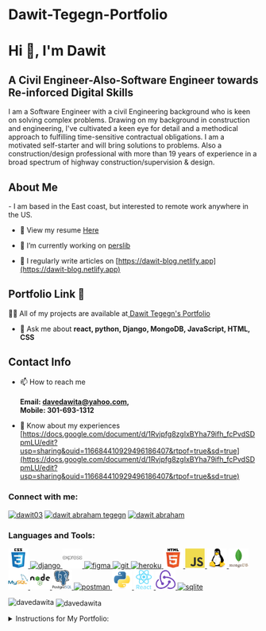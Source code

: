 # Dawit-Tegegn-Portfolio
<h1>Hi 👋, I'm Dawit</h1>

<h2>A Civil Engineer-Also-Software Engineer towards Re-inforced Digital Skills</h2>
I am a Software Engineer with a civil Engineering background who is keen on solving complex problems. Drawing on my background in construction and engineering, I've cultivated a keen eye for detail and a methodical approach to fulfilling time-sensitive contractual obligations. I am a motivated self-starter and will bring solutions to problems. Also a construction/design professional with  more than 19 years of experience in a broad spectrum of highway construction/supervision & design.


<h2>About Me</h2>
 - I am based in the East coast, but interested to remote work anywhere in the US. <br>
 
 - 📄 View my resume <a href="https://docs.google.com/document/d/1Rvjpfg8zgIxBYha79ifh_fcPvdSDpmLU/edit?usp=drive_link&ouid=116684410929496186407&rtpof=true&sd=true">Here</a> <br>
 
 - 🔭 I’m currently working on [perslib](https://perslib-dawitu.netlify.app) <br>

 - 📝 I regularly write articles on [https://dawit-blog.netlify.app](https://dawit-blog.netlify.app)


<h2>Portfolio Link 🔗</h2>

👨‍💻 All of my projects are available at<a href="https://dawit-tegegn-portfolio.netlify.app"> Dawit Tegegn's Portfolio </a> 




- 💬 Ask me about **react, python, Django, MongoDB, JavaScript, HTML, CSS**
<h2>Contact Info</h2>

- 📫 How to reach me <br><br>
   **Email: davedawita@yahoo.com, <br>
     Mobile: 301-693-1312**

- 📄 Know about my experiences [https://docs.google.com/document/d/1Rvjpfg8zgIxBYha79ifh_fcPvdSDpmLU/edit?usp=sharing&ouid=116684410929496186407&rtpof=true&sd=true](https://docs.google.com/document/d/1Rvjpfg8zgIxBYha79ifh_fcPvdSDpmLU/edit?usp=sharing&ouid=116684410929496186407&rtpof=true&sd=true)

<h3 align="left">Connect with me:</h3>
<p align="left">
<a href="https://codepen.io/dawit03" target="blank"><img align="center" src="https://raw.githubusercontent.com/rahuldkjain/github-profile-readme-generator/master/src/images/icons/Social/codepen.svg" alt="dawit03" height="30" width="40" /></a>
<a href="https://linkedin.com/in/dawit abraham tegegn" target="blank"><img align="center" src="https://raw.githubusercontent.com/rahuldkjain/github-profile-readme-generator/master/src/images/icons/Social/linked-in-alt.svg" alt="dawit abraham tegegn" height="30" width="40" /></a>
<a href="https://fb.com/dawit abraham" target="blank"><img align="center" src="https://raw.githubusercontent.com/rahuldkjain/github-profile-readme-generator/master/src/images/icons/Social/facebook.svg" alt="dawit abraham" height="30" width="40" /></a>
</p>

<h3 align="left">Languages and Tools:</h3>
<p align="left"> <a href="https://www.w3schools.com/css/" target="_blank" rel="noreferrer"> <img src="https://raw.githubusercontent.com/devicons/devicon/master/icons/css3/css3-original-wordmark.svg" alt="css3" width="40" height="40"/> </a> <a href="https://www.djangoproject.com/" target="_blank" rel="noreferrer"> <img src="https://cdn.worldvectorlogo.com/logos/django.svg" alt="django" width="40" height="40"/> </a> <a href="https://expressjs.com" target="_blank" rel="noreferrer"> <img src="https://raw.githubusercontent.com/devicons/devicon/master/icons/express/express-original-wordmark.svg" alt="express" width="40" height="40"/> </a> <a href="https://www.figma.com/" target="_blank" rel="noreferrer"> <img src="https://www.vectorlogo.zone/logos/figma/figma-icon.svg" alt="figma" width="40" height="40"/> </a> <a href="https://git-scm.com/" target="_blank" rel="noreferrer"> <img src="https://www.vectorlogo.zone/logos/git-scm/git-scm-icon.svg" alt="git" width="40" height="40"/> </a> <a href="https://heroku.com" target="_blank" rel="noreferrer"> <img src="https://www.vectorlogo.zone/logos/heroku/heroku-icon.svg" alt="heroku" width="40" height="40"/> </a> <a href="https://www.w3.org/html/" target="_blank" rel="noreferrer"> <img src="https://raw.githubusercontent.com/devicons/devicon/master/icons/html5/html5-original-wordmark.svg" alt="html5" width="40" height="40"/> </a> <a href="https://developer.mozilla.org/en-US/docs/Web/JavaScript" target="_blank" rel="noreferrer"> <img src="https://raw.githubusercontent.com/devicons/devicon/master/icons/javascript/javascript-original.svg" alt="javascript" width="40" height="40"/> </a> <a href="https://www.linux.org/" target="_blank" rel="noreferrer"> <img src="https://raw.githubusercontent.com/devicons/devicon/master/icons/linux/linux-original.svg" alt="linux" width="40" height="40"/> </a> <a href="https://www.mongodb.com/" target="_blank" rel="noreferrer"> <img src="https://raw.githubusercontent.com/devicons/devicon/master/icons/mongodb/mongodb-original-wordmark.svg" alt="mongodb" width="40" height="40"/> </a> <a href="https://www.mysql.com/" target="_blank" rel="noreferrer"> <img src="https://raw.githubusercontent.com/devicons/devicon/master/icons/mysql/mysql-original-wordmark.svg" alt="mysql" width="40" height="40"/> </a> <a href="https://nodejs.org" target="_blank" rel="noreferrer"> <img src="https://raw.githubusercontent.com/devicons/devicon/master/icons/nodejs/nodejs-original-wordmark.svg" alt="nodejs" width="40" height="40"/> </a> <a href="https://www.postgresql.org" target="_blank" rel="noreferrer"> <img src="https://raw.githubusercontent.com/devicons/devicon/master/icons/postgresql/postgresql-original-wordmark.svg" alt="postgresql" width="40" height="40"/> </a> <a href="https://postman.com" target="_blank" rel="noreferrer"> <img src="https://www.vectorlogo.zone/logos/getpostman/getpostman-icon.svg" alt="postman" width="40" height="40"/> </a> <a href="https://www.python.org" target="_blank" rel="noreferrer"> <img src="https://raw.githubusercontent.com/devicons/devicon/master/icons/python/python-original.svg" alt="python" width="40" height="40"/> </a> <a href="https://reactjs.org/" target="_blank" rel="noreferrer"> <img src="https://raw.githubusercontent.com/devicons/devicon/master/icons/react/react-original-wordmark.svg" alt="react" width="40" height="40"/> </a> <a href="https://redux.js.org" target="_blank" rel="noreferrer"> <img src="https://raw.githubusercontent.com/devicons/devicon/master/icons/redux/redux-original.svg" alt="redux" width="40" height="40"/> </a> <a href="https://www.sqlite.org/" target="_blank" rel="noreferrer"> <img src="https://www.vectorlogo.zone/logos/sqlite/sqlite-icon.svg" alt="sqlite" width="40" height="40"/> </a> </p>

<p><img align="left" src="https://github-readme-stats.vercel.app/api/top-langs?username=davedawita&show_icons=true&locale=en&layout=compact" alt="davedawita" /></p>

<p>&nbsp;<img align="center" src="https://github-readme-stats.vercel.app/api?username=davedawita&show_icons=true&locale=en" alt="davedawita" /></p>
<details> 
<summary>Instructions for My Portfolio:</summary>
👉 In order to navigate to my portfolio page, click on the Welcome page image above. 
 <br>
👉 To see my projects, click on the "Projects" tab in the navigtaion bar and then click on each project to view. 
 <br>
👉 To access/download my resume, navigate to resume page and click the download button. 
</details>

